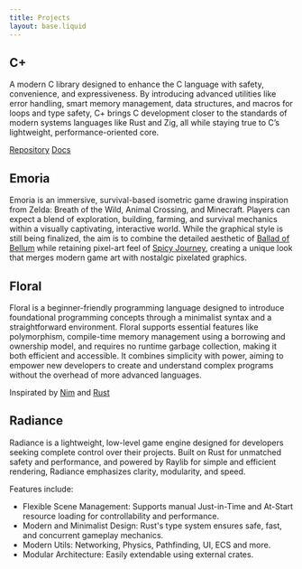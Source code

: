 ```yaml
---
title: Projects
layout: base.liquid
---
```


## C+
A modern C library designed to enhance the C language with safety, convenience, and expressiveness. By introducing advanced utilities like error handling, smart memory management, data structures, and macros for loops and type safety, C+ brings C development closer to the standards of modern systems languages like Rust and Zig, all while staying true to C’s lightweight, performance-oriented core.

[Repository](https://github.com/ImSumire/Cp) [Docs](/blog/c+/introduction)

## Emoria
Emoria is an immersive, survival-based isometric game drawing inspiration from Zelda: Breath of the Wild, Animal Crossing, and Minecraft. Players can expect a blend of exploration, building, farming, and survival mechanics within a visually captivating, interactive world. While the graphical style is still being finalized, the aim is to combine the detailed aesthetic of [Ballad of Bellum](https://store.steampowered.com/app/3219390/The_Ballad_of_Bellum/) while retaining pixel-art feel of [Spicy Journey](https://github.com/ImSumire/SpicyJourney), creating a unique look that merges modern game art with nostalgic pixelated graphics.

## Floral
Floral is a beginner-friendly programming language designed to introduce foundational programming concepts through a minimalist syntax and a straightforward environment. Floral supports essential features like polymorphism, compile-time memory management using a borrowing and ownership model, and requires no runtime garbage collection, making it both efficient and accessible. It combines simplicity with power, aiming to empower new developers to create and understand complex programs without the overhead of more advanced languages.

Inspirated by [Nim](https://nim-lang.org/) and [Rust](https://www.rust-lang.org)

## Radiance
Radiance is a lightweight, low-level game engine designed for developers seeking complete control over their projects. Built on Rust for unmatched safety and performance, and powered by Raylib for simple and efficient rendering, Radiance emphasizes clarity, modularity, and speed.

Features include:
- Flexible Scene Management: Supports manual Just-in-Time and At-Start resource loading for controllability and performance.
- Modern and Minimalist Design: Rust's type system ensures safe, fast, and concurrent gameplay mechanics.
- Modern Utils: Networking, Physics, Pathfinding, UI, ECS and more.
- Modular Architecture: Easily extendable using external crates.
